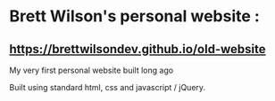 # Brett Wilson's personal website : 
## https://brettwilsondev.github.io/old-website ##

My very first personal website built long ago


Built using standard html, css and javascript / jQuery.


